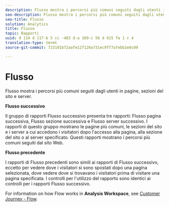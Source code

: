 ```yaml
---
description: Flusso mostra i percorsi più comuni seguiti dagli utenti in pagine, sezioni del sito e server.
seo-description: Flusso mostra i percorsi più comuni seguiti dagli utenti in pagine, sezioni del sito e server.
seo-title: Flusso
solution: Analytics
title: Flusso
topic: Rapporti
uuid: d 114 d 117-b 5 cc -483 d-a 169-c 56 d 615 fa 1 c 4
translation-type: tm+mt
source-git-commit: 723101b72aafe12f126a731ec9ff7a7ebb1e8c09

---
```



# Flusso

Flusso mostra i percorsi più comuni seguiti dagli utenti in pagine, sezioni del sito e server.

**Flusso successivo**

Il gruppo di rapporti Flusso successivo presenta tre rapporti: Flusso pagina successiva, Flusso sezione successiva e Flusso server successivo. I rapporti di questo gruppo mostrano le pagine più comuni, le sezioni del sito e i server a cui accedono i visitatori dopo l'accesso alla pagina, alla sezione del sito o al server specificato. Questi rapporti mostrano i percorsi più comuni seguiti dal sito Web.

**Flusso precedente**

I rapporti di Flusso precedenti sono simili ai rapporti di Flusso successivo, eccetto per vedere dove i visitatori si sono spostati dopo una pagina selezionata, dove vedere dove si trovavano i visitatori prima di visitare una pagina specificata. I controlli per l'utilizzo del rapporto sono identici ai controlli per i rapporti Flusso successivo.

For information on how Flow works in **Analysis Workspace**, see [Customer Journey - Flow](/help/analyze/analysis-workspace/visualizations/c-flow/flow.md).

